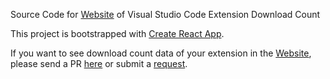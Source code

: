 Source Code for [Website](https://vsce.github.io/) of Visual Studio Code Extension Download Count

This project is bootstrapped with [Create React App](https://github.com/facebookincubator/create-react-app).

If you want to see download count data of your extension in the [Website](https://vsce.github.io/), please send a PR [here](https://github.com/formulahendry/vsce-website/blob/master/src/assets/extensions.json) or submit a [request](https://github.com/formulahendry/vsce-website/issues).